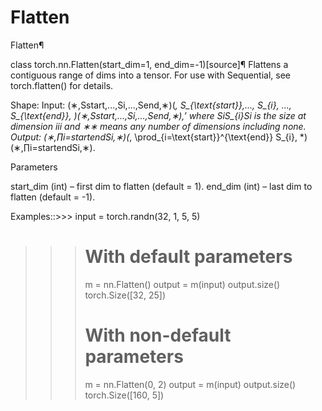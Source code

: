 # Flatten


Flatten¶


class torch.nn.Flatten(start_dim=1, end_dim=-1)[source]¶
Flattens a contiguous range of dims into a tensor.
For use with Sequential, see torch.flatten() for details.

Shape:
Input: (∗,Sstart,...,Si,...,Send,∗)(*, S_{\text{start}},..., S_{i}, ..., S_{\text{end}}, *)(∗,Sstart​,...,Si​,...,Send​,∗),’
where SiS_{i}Si​ is the size at dimension iii and ∗*∗ means any
number of dimensions including none.
Output: (∗,∏i=startendSi,∗)(*, \prod_{i=\text{start}}^{\text{end}} S_{i}, *)(∗,∏i=startend​Si​,∗).




Parameters

start_dim (int) – first dim to flatten (default = 1).
end_dim (int) – last dim to flatten (default = -1).




Examples::>>> input = torch.randn(32, 1, 5, 5)
>>> # With default parameters
>>> m = nn.Flatten()
>>> output = m(input)
>>> output.size()
torch.Size([32, 25])
>>> # With non-default parameters
>>> m = nn.Flatten(0, 2)
>>> output = m(input)
>>> output.size()
torch.Size([160, 5])





